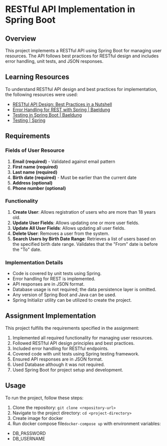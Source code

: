# RESTful API Implementation in Spring Boot

## Overview

This project implements a RESTful API using Spring Boot for managing user resources. The API follows best practices for RESTful design and includes error handling, unit tests, and JSON responses.

## Learning Resources

To understand RESTful API design and best practices for implementation, the following resources were used:

- [RESTful API Design: Best Practices in a Nutshell](https://restfulapi.net/)
- [Error Handling for REST with Spring | Baeldung](https://www.baeldung.com/rest-api-error-handling-best-practices)
- [Testing in Spring Boot | Baeldung](https://www.baeldung.com/spring-boot-testing)
- [Testing | Spring](https://spring.io/guides/gs/testing-web/)

## Requirements

### Fields of User Resource

1. **Email (required)** - Validated against email pattern
2. **First name (required)**
3. **Last name (required)**
4. **Birth date (required)** - Must be earlier than the current date
5. **Address (optional)**
6. **Phone number (optional)**

### Functionality

1. **Create User**: Allows registration of users who are more than 18 years old.
2. **Update User Fields**: Allows updating one or more user fields.
3. **Update All User Fields**: Allows updating all user fields.
4. **Delete User**: Removes a user from the system.
5. **Search Users by Birth Date Range**: Retrieves a list of users based on the specified birth date range. Validates that the "From" date is before the "To" date.

### Implementation Details

- Code is covered by unit tests using Spring.
- Error handling for REST is implemented.
- API responses are in JSON format.
- Database usage is not required; the data persistence layer is omitted.
- Any version of Spring Boot and Java can be used.
- Spring Initializr utility can be utilized to create the project.

## Assignment Implementation

This project fulfills the requirements specified in the assignment:

1. Implemented all required functionality for managing user resources.
2. Followed RESTful API design principles and best practices.
3. Included error handling for RESTful endpoints.
4. Covered code with unit tests using Spring testing framework.
5. Ensured API responses are in JSON format.
6. Used Database although it was not required.
7. Used Spring Boot for project setup and development.

## Usage

To run the project, follow these steps:

1. Clone the repository: `git clone <repository-url>`
2. Navigate to the project directory: `cd <project-directory>`
3. Create image for docker
4. Run docker compose file`docker-compose up` with environment variables:
-  DB_PASSWORD
-  DB_USERNAME

